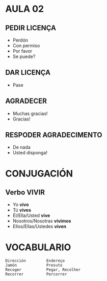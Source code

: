 # AULA 02

## PEDIR LICENÇA
- Perdón
- Con permiso
- Por favor
- Se puede?

## DAR LICENÇA
- Pase

## AGRADECER
- Muchas gracias!
- Gracias!

## RESPODER AGRADECIMENTO
- De nada
- Usted disponga!

# CONJUGACIÓN

## Verbo VIVIR

* Yo **vivo**
* Tú **vives**
* Él/Ella/Usted **vive**
* Nosotros/Nosotras **vivimos**
* Ellos/Ellas/Ustedes **viven**

# VOCABULARIO

```
Dirección         Endereço
Jamón             Presuto
Recoger           Pegar, Recolher
Recorrer          Percorrer
```
